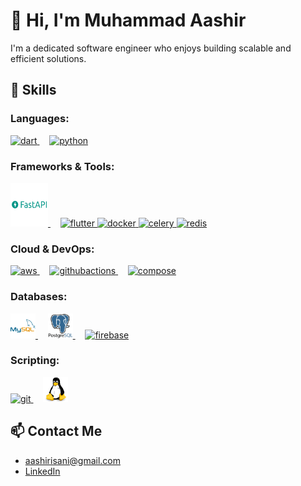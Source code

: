# 👋 Hi, I'm Muhammad Aashir

I'm a dedicated software engineer who enjoys building scalable and efficient solutions.

## 🚀 Skills

### Languages: 
<p align="left">
  <a href="https://dart.dev" target="_blank" rel="noreferrer"> <img src="https://www.vectorlogo.zone/logos/dartlang/dartlang-icon.svg" alt="dart" width="70" height="50"/> </a>&nbsp;&nbsp;&nbsp;
  <a href="https://www.python.org/" target="_blank" rel="noreferrer"> <img src="https://www.vectorlogo.zone/logos/python/python-horizontal.svg" alt="python" width="100" height="50"/> </a> 
</p>

### Frameworks & Tools:
<p align="left">
  <a href="https://fastapi.tiangolo.com/" target="_blank" rel="noreferrer"> <img src="https://github.com/devicons/devicon/blob/master/icons/fastapi/fastapi-original-wordmark.svg" alt="fastapi" width="60" height="70"/> </a>&nbsp;&nbsp;&nbsp;
  <a href="https://flutter.dev" target="_blank" rel="noreferrer"> <img src="https://www.vectorlogo.zone/logos/flutterio/flutterio-icon.svg" alt="flutter" width="50" height="40"/> </a> 
  <a href="https://www.docker.com/" target="_blank" rel="noreferrer"> <img src="https://www.vectorlogo.zone/logos/docker/docker-official.svg" alt="docker" width="80" height="50"/> </a>
  <a href="https://docs.celeryq.dev/en/stable/" target="_blank" rel="noreferrer"> <img src="https://upload.wikimedia.org/wikipedia/commons/1/19/Celery_logo.png" alt="celery" width="60" height="60"/> </a> 
  <a href="https://redis.io/" target="_blank" rel="noreferrer"> <img src="https://www.vectorlogo.zone/logos/redis/redis-ar21~bgwhite.svg" alt="redis" width="60" height="60"/> </a> 
</p>

### Cloud & DevOps:
<p align="left">
  <a href="https://aws.amazon.com/" target="_blank" rel="noreferrer"> <img src="https://www.vectorlogo.zone/logos/amazon_aws/amazon_aws-ar21~bgwhite.svg" alt="aws" width="40" height="40"/> </a>&nbsp;&nbsp;&nbsp;
  <a href="https://github.com/features/actions" target="_blank" rel="noreferrer"> <img src="https://miro.medium.com/v2/resize:fit:4800/format:webp/1*ookyGlsTh-UT0YBUwdTLSA.png" alt="githubactions" width="40" height="40"/> </a>&nbsp;&nbsp;&nbsp;
  <a href="https://docs.docker.com/compose/" target="_blank" rel="noreferrer"> <img src="https://tcude.net/content/images/size/w2000/2022/01/MainImage-2.jpeg" alt="compose" width="40" height="40"/> </a>
</p> 

### Databases:
<p align="left">
  <a href="https://www.mysql.com/" target="_blank" rel="noreferrer"> <img src="https://raw.githubusercontent.com/devicons/devicon/master/icons/mysql/mysql-original-wordmark.svg" alt="mysql" width="40" height="40"/> </a>&nbsp;&nbsp;&nbsp;
  <a href="https://www.postgresql.org" target="_blank" rel="noreferrer"> <img src="https://raw.githubusercontent.com/devicons/devicon/master/icons/postgresql/postgresql-original-wordmark.svg" alt="postgresql" width="40" height="40"/> </a>&nbsp;&nbsp;&nbsp;
  <a href="https://firebase.google.com/" target="_blank" rel="noreferrer"> <img src="https://www.vectorlogo.zone/logos/firebase/firebase-icon.svg" alt="firebase" width="40" height="40"/> </a>
</p>  

### Scripting:
<p align="left">
  <a href="https://git-scm.com/" target="_blank" rel="noreferrer"> <img src="https://www.vectorlogo.zone/logos/git-scm/git-scm-icon.svg" alt="git" width="40" height="40"/> </a>&nbsp;&nbsp;&nbsp;
  <a href="https://www.linux.org/" target="_blank" rel="noreferrer"> <img src="https://raw.githubusercontent.com/devicons/devicon/master/icons/linux/linux-original.svg" alt="linux" width="40" height="40"/> </a> 
</p>
      
## 📫 Contact Me

- [aashirisani@gmail.com](mailto:aashirisani@gmail.com)
- [LinkedIn](https://www.linkedin.com/in/aashir8/)
